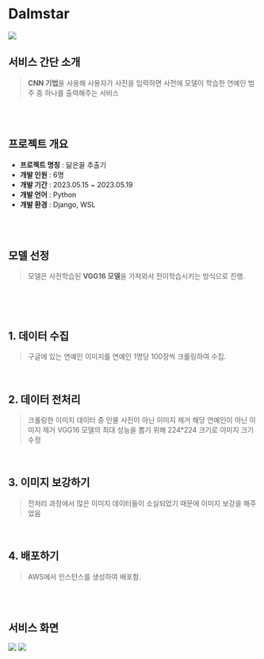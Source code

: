# Dalmstar

<img src="https://capsule-render.vercel.app/api?type=rounded&color=auto&height=200&section=header&text=⭐닮은꼴%20추출기⭐&fontSize=70" /> 


## 서비스 간단 소개

> **CNN 기법**을 사용해 사용자가 사진을 입력하면 사전에 모델이 학습한 연예인 범주 중 하나를 출력해주는 서비스

<br>
<br>

## 프로젝트 개요

-  **프로젝트 명칭** : 닮은꼴 추출기
-  **개발 인원** : 6명
-  **개발 기간** : 2023.05.15 ~ 2023.05.19
-  **개발 언어** : Python
-  **개발 환경** : Django, WSL
  <br>

<br>

## 모델 선정

> 모델은 사전학습된 **VGG16 모델**을 가져와서 전이학습시키는 방식으로 진행.

<br>
<br>
<br>

## 1. 데이터 수집

> 구글에 있는 연예인 이미지를 연예인 1명당 100장씩 크롤링하여 수집.

<br>

## 2. 데이터 전처리

> 크롤링한 이미지 데이터 중 인물 사진이 아닌 이미지 제거
> 해당 연예인이 아닌 이미지 제거
> VGG16 모델의 최대 성능을 뽑기 위해 224*224 크기로 이미지 크기 수정

<br>

## 3. 이미지 보강하기

> 전처리 과정에서 많은 이미지 데이터들이 소실되었기 때문에 이미지 보강을 해주었음

<br>

## 4. 배포하기

> AWS에서 인스턴스를 생성하여 배포함.

<br>
<br>

## 서비스 화면

<img src="https://postfiles.pstatic.net/MjAyMzA4MjFfMjY0/MDAxNjkyNTg4MDA0MTI0.EATGrNVlbOpqUAwbcysr52qyHa-2bNscrQdNAajUrbMg.8VSqDrVA-G6gVuWABaifArK3BFSG0E_UmMVIm8_6hN4g.PNG.tbtgmltn97/image.png?type=w773"/>
<img src="https://postfiles.pstatic.net/MjAyMzA4MjFfMjgg/MDAxNjkyNTg4MDM2MDM1.orGcMx7NB-0m-1XlqHb2u9EOjqBiBlw_dvGRXkSXv1cg.xv7fEjOa17Xd3njcuIu6UenDwhUHFzhAzBj_xFtbXzwg.PNG.tbtgmltn97/image.png?type=w773"/>
<br>

<br>
